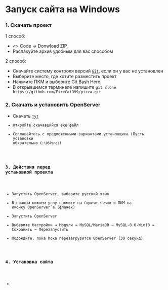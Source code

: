 # Запуск сайта на Windows

### 1. Скачать проект
1 способ:
* <> Code → Donwload ZIP
* Распакуйте архив удобным для вас способом

2 способ:
* Скачайте систему контроля версий <code>[Git](https://git-scm.com/download/win "Git")</code>, если он у вас не установлен
* Выберите место, где хотите разместить проект
* Нажмите ПКМ и выберите Git Bash Here
* В открывшемся терминале напишите `git clone https://github.com/FireCat999/pizza.git`

### 2. Скачать и установить OpenServer
* Скачать <code>[тут](https://drive.google.com/file/d/1c8AeAY_v7oCX_F_5nhKOc-orzcbZmnO6/view "OpenServer")
* Откройте скачавщийся exe файл
* Соглашайтесь с предложенными вариантами установщика (Пусть установки обязательно `C:\OSPanel`)

### 3. Действия перед установкой проекта
* Запустить OpenServer, выберите русский язык
* В правом нижнем углу нажмите на `Скрытые значки` и ПКМ на иконку OpenServer`a (флажёк)
* Запустить OpenServer
* Выберите Настройки → Модули → MySQL/MariaDB → MySQL-8.0-Win10 → Сохранить → Перезапустить
* Подождите, пока пока перезагрузится OpenServer (30 секунд)
  
### 4. Установка сайта
* 
